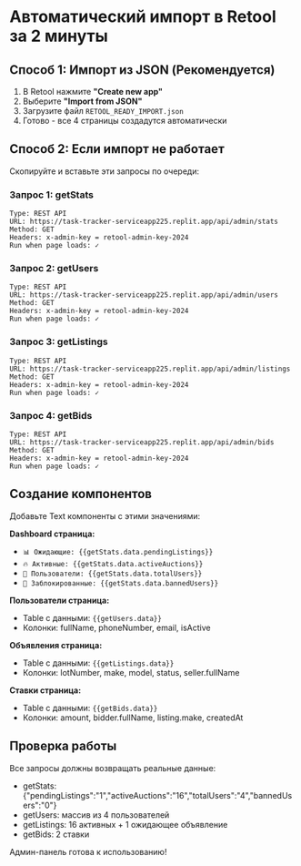 # Автоматический импорт в Retool за 2 минуты

## Способ 1: Импорт из JSON (Рекомендуется)

1. В Retool нажмите **"Create new app"**
2. Выберите **"Import from JSON"**
3. Загрузите файл `RETOOL_READY_IMPORT.json`
4. Готово - все 4 страницы создадутся автоматически

## Способ 2: Если импорт не работает

Скопируйте и вставьте эти запросы по очереди:

### Запрос 1: getStats
```
Type: REST API
URL: https://task-tracker-serviceapp225.replit.app/api/admin/stats
Method: GET
Headers: x-admin-key = retool-admin-key-2024
Run when page loads: ✓
```

### Запрос 2: getUsers  
```
Type: REST API
URL: https://task-tracker-serviceapp225.replit.app/api/admin/users
Method: GET
Headers: x-admin-key = retool-admin-key-2024
Run when page loads: ✓
```

### Запрос 3: getListings
```
Type: REST API
URL: https://task-tracker-serviceapp225.replit.app/api/admin/listings
Method: GET
Headers: x-admin-key = retool-admin-key-2024
Run when page loads: ✓
```

### Запрос 4: getBids
```
Type: REST API
URL: https://task-tracker-serviceapp225.replit.app/api/admin/bids
Method: GET
Headers: x-admin-key = retool-admin-key-2024
Run when page loads: ✓
```

## Создание компонентов

Добавьте Text компоненты с этими значениями:

**Dashboard страница:**
- `📊 Ожидающие: {{getStats.data.pendingListings}}`
- `🔥 Активные: {{getStats.data.activeAuctions}}`
- `👥 Пользователи: {{getStats.data.totalUsers}}`
- `🚫 Заблокированные: {{getStats.data.bannedUsers}}`

**Пользователи страница:**
- Table с данными: `{{getUsers.data}}`
- Колонки: fullName, phoneNumber, email, isActive

**Объявления страница:**
- Table с данными: `{{getListings.data}}`
- Колонки: lotNumber, make, model, status, seller.fullName

**Ставки страница:**
- Table с данными: `{{getBids.data}}`
- Колонки: amount, bidder.fullName, listing.make, createdAt

## Проверка работы

Все запросы должны возвращать реальные данные:
- getStats: {"pendingListings":"1","activeAuctions":"16","totalUsers":"4","bannedUsers":"0"}
- getUsers: массив из 4 пользователей
- getListings: 16 активных + 1 ожидающее объявление
- getBids: 2 ставки

Админ-панель готова к использованию!